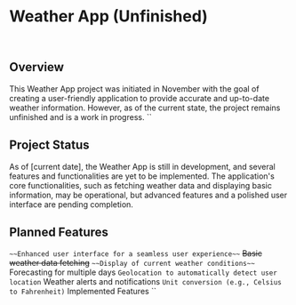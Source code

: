 # Weather App (Unfinished)
``
``
## Overview
This Weather App project was initiated in November with the goal of creating a user-friendly application
to provide accurate and up-to-date weather information.
However, as of the current state, the project remains unfinished and is a work in progress.
``
## Project Status

As of [current date], the Weather App is still in development, and several features and functionalities are yet to be implemented. The application's core functionalities, such as fetching weather data and displaying basic information, may be operational, but advanced features and a polished user interface are pending completion.
``
``
## Planned Features
``
~~Enhanced user interface for a seamless user experience~~
``
~~Basic weather data fetching~~
``
~~Display of current weather conditions~~
``
Forecasting for multiple days
``
Geolocation to automatically detect user location
``
Weather alerts and notifications
``
Unit conversion (e.g., Celsius to Fahrenheit)
``
Implemented Features
``

